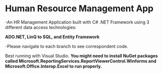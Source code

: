 # Human Resource Management App
-An HR Management Application built with C# .NET Framework using 3 different data access technologies:

**ADO.NET, LinQ to SQL, and Entity Framework**

-Please navigate to each branch to see correspondent code.

Best running with Visual Studio. **You might need to install NuGet packages called Microsoft.ReportingServices.ReportViewerControl.Winforms and Microsoft.Office.Interop.Excel to run properly.**
